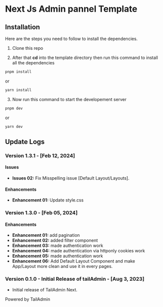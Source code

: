 # Next Js Admin pannel Template




## Installation

Here are the steps you need to follow to install the dependencies.

1. Clone this repo

2. After that **cd** into the template directory then run this command to install all the dependencies

```bash
pnpm install
```
or
```bash
yarn install
```

3. Now run this command to start the developement server

```bash
pnpm dev
```
or

```bash
yarn dev
```

## Update Logs

### Version 1.3.1 - [Feb 12, 2024]

#### Issues

- **Issues 02:** Fix Misspelling issue [Default Layout/Layouts].

#### Enhancements

- **Enhancement 01:** Update style.css

### Version 1.3.0 - [Feb 05, 2024]

#### Enhancements

- **Enhancement 01:** add pagination 
- **Enhancement 02:** added filter component
- **Enhancement 03:** made authentication work
- **Enhancement 04:** made authentication via httponly cookies work
- **Enhancement 05:** made authentication work
- **Enhancement 06:** Add Default Layout Component and make App/Layout more clean and use it in every pages.

### Version 0.1.0 - Initial Release of tailAdmin - [Aug 3, 2023]

- Initial release of TailAdmin Next.

Powered by TailAdmin
